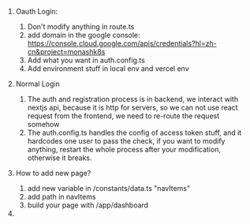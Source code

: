 1. Oauth Login:
   1. Don't modify anything in route.ts
   2. add domain in the google console: https://console.cloud.google.com/apis/credentials?hl=zh-cn&project=monashk8s
   3. Add what you want in auth.config.ts
   4. Add environment stuff in local env and vercel env

2. Normal Login
   1. The auth and registration process is in backend, we interact with nextjs api, because it is http for servers, so we can not use react request from the frontend, we need to re-route the request somehow
   2. The auth.config.ts handles the config of access token stuff, and it hardcodes one user to pass the check, if you want to modify anything, restart the whole process after your modification, otherwise it breaks.


3. How to add new page?
   1. add new variable in /constants/data.ts "navItems"
   2. add path in navItems
   3. build your page with /app/dashboard


4. 